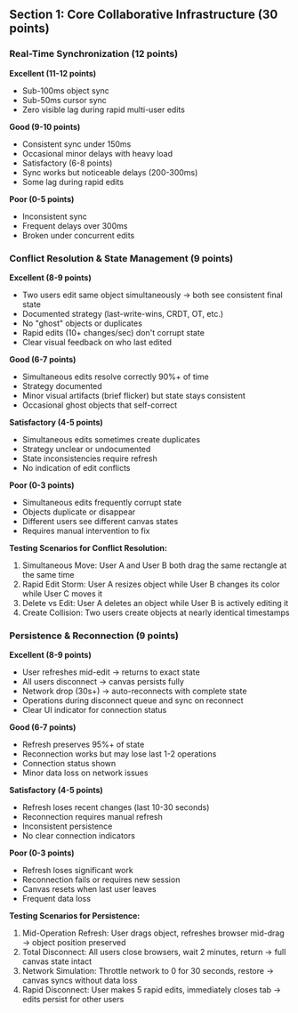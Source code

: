 ## Section 1: Core Collaborative Infrastructure (30 points)

### Real-Time Synchronization (12 points)

**Excellent (11-12 points)**

- Sub-100ms object sync
- Sub-50ms cursor sync
- Zero visible lag during rapid multi-user edits

**Good (9-10 points)**

- Consistent sync under 150ms
- Occasional minor delays with heavy load
- Satisfactory (6-8 points)
- Sync works but noticeable delays (200-300ms)
- Some lag during rapid edits

**Poor (0-5 points)**

- Inconsistent sync
- Frequent delays over 300ms
- Broken under concurrent edits

### Conflict Resolution & State Management (9 points)

**Excellent (8-9 points)**

- Two users edit same object simultaneously → both see consistent final state
- Documented strategy (last-write-wins, CRDT, OT, etc.)
- No "ghost" objects or duplicates
- Rapid edits (10+ changes/sec) don't corrupt state
- Clear visual feedback on who last edited

**Good (6-7 points)**

- Simultaneous edits resolve correctly 90%+ of time
- Strategy documented
- Minor visual artifacts (brief flicker) but state stays consistent
- Occasional ghost objects that self-correct

**Satisfactory (4-5 points)**

- Simultaneous edits sometimes create duplicates
- Strategy unclear or undocumented
- State inconsistencies require refresh
- No indication of edit conflicts

**Poor (0-3 points)**

- Simultaneous edits frequently corrupt state
- Objects duplicate or disappear
- Different users see different canvas states
- Requires manual intervention to fix

**Testing Scenarios for Conflict Resolution:**

1. Simultaneous Move: User A and User B both drag the same rectangle at the same time
2. Rapid Edit Storm: User A resizes object while User B changes its color while User C moves it
3. Delete vs Edit: User A deletes an object while User B is actively editing it
4. Create Collision: Two users create objects at nearly identical timestamps

### Persistence & Reconnection (9 points)

**Excellent (8-9 points)**

- User refreshes mid-edit → returns to exact state
- All users disconnect → canvas persists fully
- Network drop (30s+) → auto-reconnects with complete state
- Operations during disconnect queue and sync on reconnect
- Clear UI indicator for connection status

**Good (6-7 points)**

- Refresh preserves 95%+ of state
- Reconnection works but may lose last 1-2 operations
- Connection status shown
- Minor data loss on network issues

**Satisfactory (4-5 points)**

- Refresh loses recent changes (last 10-30 seconds)
- Reconnection requires manual refresh
- Inconsistent persistence
- No clear connection indicators

**Poor (0-3 points)**

- Refresh loses significant work
- Reconnection fails or requires new session
- Canvas resets when last user leaves
- Frequent data loss

**Testing Scenarios for Persistence:**

1. Mid-Operation Refresh: User drags object, refreshes browser mid-drag → object position preserved
2. Total Disconnect: All users close browsers, wait 2 minutes, return → full canvas state intact
3. Network Simulation: Throttle network to 0 for 30 seconds, restore → canvas syncs without data loss
4. Rapid Disconnect: User makes 5 rapid edits, immediately closes tab → edits persist for other users

